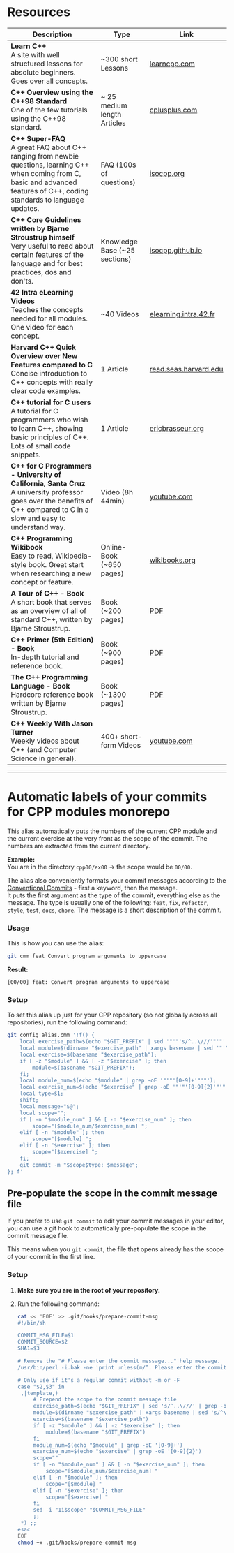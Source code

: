 # Resources

| Description                                                                                                                                                                            | Type                          | Link                                                                                                                                   |
| -------------------------------------------------------------------------------------------------------------------------------------------------------------------------------------- | ----------------------------- | -------------------------------------------------------------------------------------------------------------------------------------- |
| **Learn C++** <br> A site with well structured lessons for absolute beginners. Goes over all concepts.                                                                                 | ~300 short Lessons            | [learncpp.com](https://www.learncpp.com)                                                                                               |
| **C++ Overview using the C++98 Standard** <br> One of the few tutorials using the C++98 standard.                                                                                      | ~ 25 medium length Articles   | [cplusplus.com](https://cplusplus.com/doc/oldtutorial/)                                                                                |
| **C++ Super-FAQ** <br> A great FAQ about C++ ranging from newbie questions, learning C++ when coming from C, basic and advanced features of C++, coding standards to language updates. | FAQ (100s of questions)       | [isocpp.org](https://isocpp.org/faq)                                                                                                   |
| **C++ Core Guidelines written by Bjarne Stroustrup himself** <br> Very useful to read about certain features of the language and for best practices, dos and don'ts.                   | Knowledge Base (~25 sections) | [isocpp.github.io](https://isocpp.github.io/CppCoreGuidelines/CppCoreGuidelines)                                                       |
| **42 Intra eLearning Videos** <br> Teaches the concepts needed for all modules. One video for each concept.                                                                            | ~40 Videos                    | [elearning.intra.42.fr](https://elearning.intra.42.fr/tags/38/notions)                                                                 |
| **Harvard C++ Quick Overview over New Features compared to C** <br> Concise introduction to C++ concepts with really clear code examples.                                              | 1 Article                     | [read.seas.harvard.edu](https://read.seas.harvard.edu/cs161/2021/doc/cplusplus/)                                                       |
| **C++ tutorial for C users** <br> A tutorial for C programmers who wish to learn C++, showing basic principles of C++. Lots of small code snippets.                                    | 1 Article                     | [ericbrasseur.org](http://www.ericbrasseur.org/cppcen.html)                                                                            |
| **C++ for C Programmers - University of California, Santa Cruz** <br> A university professor goes over the benefits of C++ compared to C in a slow and easy to understand way.         | Video (8h 44min)              | [youtube.com](https://www.youtube.com/watch?v=Mkg2fpKD1KI)                                                                             |
| **C++ Programming Wikibook** <br> Easy to read, Wikipedia-style book. Great start when researching a new concept or feature.                                                           | Online-Book <br> (~650 pages) | [wikibooks.org](https://en.wikibooks.org/wiki/C%2B%2B_Programming)                                                                     |
| **A Tour of C++ - Book** <br> A short book that serves as an overview of all of standard C++, written by Bjarne Stroustrup.                                                            | Book <br> (~200 pages)        | [PDF](https://github.com/Kikou1998/textbook/blob/master/A%20Tour%20of%20C%2B%2B%20(2nd%20Edition)%20(C%2B%2B%20In-Depth%20Series).pdf) |
| **C++ Primer (5th Edition) - Book** <br> In-depth tutorial and reference book.                                                                                                         | Book <br> (~900 pages)        | [PDF](https://github.com/yanshengjia/cpp-playground/blob/master/cpp-primer/resource/C%2B%2B%20Primer%20(5th%20Edition).pdf)            |
| **The C++ Programming Language - Book** <br> Hardcore reference book written by Bjarne Stroustrup.																					 | Book <br> (~1300 pages)       | [PDF](https://chenweixiang.github.io/docs/The_C++_Programming_Language_4th_Edition_Bjarne_Stroustrup.pdf)				              |
| **C++ Weekly With Jason Turner** <br> Weekly videos about C++ (and Computer Science in general).                                                                                       | 400+ short-form Videos        | [youtube.com](https://www.youtube.com/@cppweekly)                                                                                      |

---

# Automatic labels of your commits for CPP modules monorepo

This alias automatically puts the numbers of the current CPP module and the current exercise at the very front as the scope of the commit. The numbers are extracted from the current directory.

**Example:**<br>
You are in the directory `cpp00/ex00` -> the scope would be `00/00`.

The alias also conveniently formats your commit messages according to the [Conventional Commits](https://www.conventionalcommits.org/) - first a keyword, then the message.<br>
It puts the first argument as the type of the commit, everything else as the message. The type is usually one of the following: `feat`, `fix`, `refactor`, `style`, `test`, `docs`, `chore`. The message is a short description of the commit.

### Usage

This is how you can use the alias:

```bash
git cmm feat Convert program arguments to uppercase
```

**Result:**

```
[00/00] feat: Convert program arguments to uppercase
```

### Setup

To set this alias up just for your CPP repository (so not globally across all repositories), run the following command:

```bash
git config alias.cmm '!f() {
    local exercise_path=$(echo "$GIT_PREFIX" | sed '"'"'s/^..\///'"'"' | grep -oE '"'"'.*(/|^)ex[0-9]{2}(/|$)'"'"');
    local module=$(dirname "$exercise_path" | xargs basename | sed '"'"'s/^\.$//'"'"');
    local exercise=$(basename "$exercise_path");
    if [ -z "$module" ] && [ -z "$exercise" ]; then
        module=$(basename "$GIT_PREFIX");
    fi;
    local module_num=$(echo "$module" | grep -oE '"'"'[0-9]+'"'"');
    local exercise_num=$(echo "$exercise" | grep -oE '"'"'[0-9]{2}'"'"');
    local type=$1;
    shift;
    local message="$@";
    local scope="";
    if [ -n "$module_num" ] && [ -n "$exercise_num" ]; then
        scope="[$module_num/$exercise_num] ";
    elif [ -n "$module" ]; then
        scope="[$module] ";
    elif [ -n "$exercise" ]; then
        scope="[$exercise] ";
    fi;
    git commit -m "$scope$type: $message";
}; f'
```

## Pre-populate the scope in the commit message file

If you prefer to use `git commit` to edit your commit messages in your editor, you can use a git hook to automatically pre-populate the scope in the commit message file.

This means when you `git commit`, the file that opens already has the scope of your commit in the first line.

### Setup

1. **Make sure you are in the root of your repository.**

2. Run the following command:
   ```bash
   cat << 'EOF' >> .git/hooks/prepare-commit-msg
   #!/bin/sh

   COMMIT_MSG_FILE=$1
   COMMIT_SOURCE=$2
   SHA1=$3

   # Remove the "# Please enter the commit message..." help message.
   /usr/bin/perl -i.bak -ne 'print unless(m/^. Please enter the commit message/..m/^#$/)' "$COMMIT_MSG_FILE"

   # Only use if it's a regular commit without -m or -F
   case "$2,$3" in
   	,|template,)
   		# Prepend the scope to the commit message file
   		exercise_path=$(echo "$GIT_PREFIX" | sed 's/^..\///' | grep -oE '.*(/|^)ex[0-9]{2}(/|$)')
   		module=$(dirname "$exercise_path" | xargs basename | sed 's/^\.$//')
   		exercise=$(basename "$exercise_path")
   		if [ -z "$module" ] && [ -z "$exercise" ]; then
   			module=$(basename "$GIT_PREFIX")
   		fi
   		module_num=$(echo "$module" | grep -oE '[0-9]+')
   		exercise_num=$(echo "$exercise" | grep -oE '[0-9]{2}')
   		scope=""
   		if [ -n "$module_num" ] && [ -n "$exercise_num" ]; then
   			scope="[$module_num/$exercise_num] "
   		elif [ -n "$module" ]; then
   			scope="[$module] "
   		elif [ -n "$exercise" ]; then
   			scope="[$exercise] "
   		fi
   		sed -i "1i$scope" "$COMMIT_MSG_FILE"
   		;;
   	*) ;;
   esac
   EOF
   chmod +x .git/hooks/prepare-commit-msg
   ```
